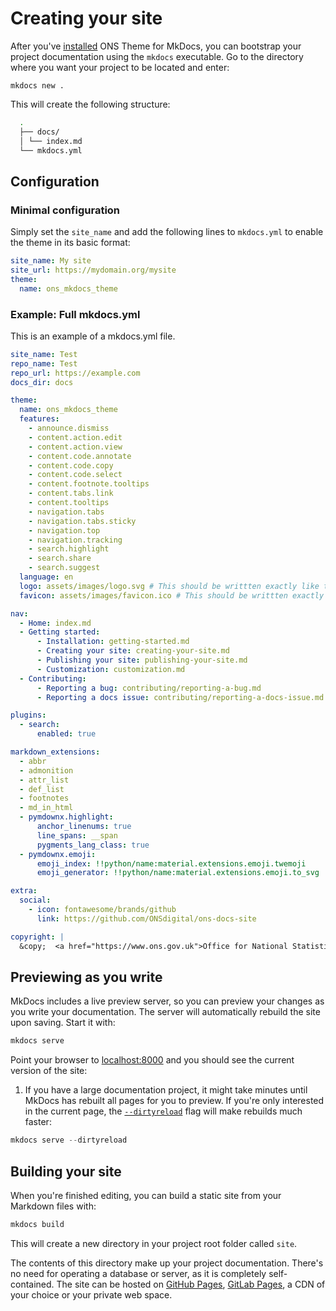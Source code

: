 # Creating your site

After you've [installed] ONS Theme for MkDocs, you can bootstrap your project
documentation using the `mkdocs` executable. Go to the directory where you want
your project to be located and enter:

```
mkdocs new .
```

This will create the following structure:

```bash
  .
  ├── docs/
  │ └── index.md
  └── mkdocs.yml
```

[installed]: index.md

## Configuration

### Minimal configuration

Simply set the `site_name` and add the following lines to `mkdocs.yml` to enable the theme in its basic format:

```yaml
site_name: My site
site_url: https://mydomain.org/mysite
theme:
  name: ons_mkdocs_theme
```

### Example: Full mkdocs.yml

This is an example of a mkdocs.yml file.

```yaml
site_name: Test
repo_name: Test
repo_url: https://example.com
docs_dir: docs

theme:
  name: ons_mkdocs_theme
  features:
    - announce.dismiss
    - content.action.edit
    - content.action.view
    - content.code.annotate
    - content.code.copy
    - content.code.select
    - content.footnote.tooltips
    - content.tabs.link
    - content.tooltips
    - navigation.tabs
    - navigation.tabs.sticky
    - navigation.top
    - navigation.tracking
    - search.highlight
    - search.share
    - search.suggest
  language: en
  logo: assets/images/logo.svg # This should be writtten exactly like this
  favicon: assets/images/favicon.ico # This should be writtten exactly like this

nav:
  - Home: index.md
  - Getting started:
      - Installation: getting-started.md
      - Creating your site: creating-your-site.md
      - Publishing your site: publishing-your-site.md
      - Customization: customization.md
  - Contributing:
      - Reporting a bug: contributing/reporting-a-bug.md
      - Reporting a docs issue: contributing/reporting-a-docs-issue.md

plugins:
  - search:
      enabled: true

markdown_extensions:
  - abbr
  - admonition
  - attr_list
  - def_list
  - footnotes
  - md_in_html
  - pymdownx.highlight:
      anchor_linenums: true
      line_spans: __span
      pygments_lang_class: true
  - pymdownx.emoji:
      emoji_index: !!python/name:material.extensions.emoji.twemoji
      emoji_generator: !!python/name:material.extensions.emoji.to_svg

extra:
  social:
    - icon: fontawesome/brands/github
      link: https://github.com/ONSdigital/ons-docs-site

copyright: |
  &copy;  <a href="https://www.ons.gov.uk">Office for National Statistics 2024</a>
```

## Previewing as you write

MkDocs includes a live preview server, so you can preview your changes as you
write your documentation. The server will automatically rebuild the site upon
saving. Start it with:

```python
mkdocs serve
```

Point your browser to [localhost:8000][live preview] and you should see the current version of the site:

1.  If you have a large documentation project, it might take minutes until
    MkDocs has rebuilt all pages for you to preview. If you're only interested
    in the current page, the [`--dirtyreload`][--dirtyreload] flag will make
    rebuilds much faster:

```python
mkdocs serve --dirtyreload
```

[--dirtyreload]: https://www.mkdocs.org/about/release-notes/#support-for-dirty-builds-990
[live preview]: http://localhost:8000

## Building your site

When you're finished editing, you can build a static site from your Markdown
files with:

```python
mkdocs build
```

This will create a new directory in your project root folder called `site`.

The contents of this directory make up your project documentation. There's no
need for operating a database or server, as it is completely self-contained.
The site can be hosted on [GitHub Pages], [GitLab Pages], a CDN of your choice
or your private web space.

[GitHub Pages]: publishing-your-site.md#github-pages
[GitLab pages]: publishing-your-site.md#gitlab-pages
